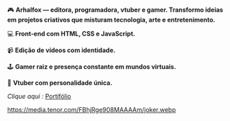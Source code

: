 🎮 **Arhalfox — editora, programadora, vtuber e gamer. Transformo ideias em projetos criativos que misturam tecnologia, arte e entretenimento.**

💻 **Front-end com HTML, CSS e JavaScript.** 

📹 **Edição de vídeos com identidade.** 

🕹️ **Gamer raiz e presença constante em mundos virtuais.** 

🦊 **Vtuber com personalidade única.**

_Clique aqui :_ [Portifólio](https://arhalfox.github.io/Portifolio_Arhalfox/) 


https://media.tenor.com/FBhjRge908MAAAAm/joker.webp
